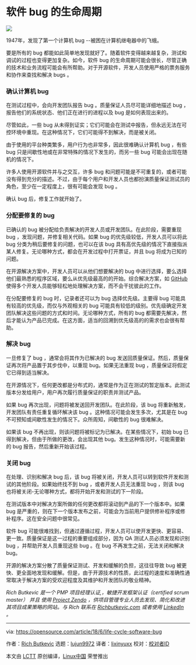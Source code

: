 软件 bug 的生命周期
======

![](https://opensource.com/sites/default/files/styles/image-full-size/public/lead-images/bug_software_issue_tracking_computer_screen.jpg?itok=6qfIHR5y)

1947年，发现了第一个计算机 bug --被困在计算机继电器中的飞蛾。

要是所有的 bug 都能如此简单地发现就好了。随着软件变得越来越复杂，测试和调试的过程也变得更加复杂。如今，软件 bug 的生命周期可能会很长，尽管正确的技术和业务流程可能会有所帮助。对于开源软件，开发人员使用严格的票务服务和协作来查找和解决 bugs 。

### 确认计算机 bug

在测试过程中，会向开发团队报告 bug 。质量保证人员尽可能详细地描述 bug ，报告他们的系统状态、他们正在进行的进程以及 bug 是如何表现出来的。

尽管如此，一些 bug 从未得到证实；它们可能会在测试中报告，但永远无法在可控环境中重现。在这种情况下，它们可能得不到解决，而是被关闭。

由于使用的平台种类繁多，用户行为也非常多，因此很难确认计算机 bug ，有些 bug 只是间歇性地或在非常特殊的情况下发生的，而另一些 bug 可能会出现在随机的情况下。

许多人使用开源软件并与之交互，许多 bug 和问题可能是不可重复的，或者可能没有得到充分的描述。不过，由于每个用户和开发人员也都扮演质量保证测试员的角色，至少在一定程度上，很有可能会发现 bug 。

确认 bug 后，修复工作就开始了。

### 分配要修复的 bug

已确认的 bug 被分配给负责解决的开发人员或开发团队。在此阶段，需要重现 bug ，发现问题，并修复相关代码。如果 bug 的优先级较低，开发人员可以将此 bug 分类为稍后要修复的问题，也可以在该 bug 具有高优先级的情况下直接指派某人修复。无论哪种方式，都会在开发过程中打开票证，并且 bug 将成为已知的问题。

在开源解决方案中，开发人员可以从他们想要解决的 bug 中进行选择，要么选择他们最熟悉的程序区域，要么从优先级最高的的开始。综合解决方案，如 [GitHub][1] 使得多个开发人员能够轻松地处理解决方案，而不会干扰彼此的工作。

在分配要修复的 bug 时，记录者还可以为 bug 选择优先级。主要得 bug 可能具有较高的优先级，而仅与外观相关的 bug 可能具有较低的级别。优先级确定开发团队解决这些问题的方式和时间。无论哪种方式，所有的 bug 都需要先解决，然后才能认为产品已完成。在这方面，适当的回溯到优先级高的的需求也会很有帮助。

### 解决 bug

一旦修复了 bug ，通常会将其作为已解决的 bug 发送回质量保证。然后，质量保证再次将产品置于其步伐中，以重现 bug。如果无法重现 bug ，质量保证将假定它已得到适当解决。

在开源情况下，任何更改都是分布式的，通常是作为正在测试的暂定版本。此测试版本分发给用户，用户再次履行质量保证的职责并测试产品。

如果 bug 再次出现，问题将被发送回开发团队。在此阶段，该 bug 将重新触发，开发团队有责任重复循环解决该 bug 。这种情况可能会发生多次，尤其是在 bug 不可预知或间歇性发生的情况下。众所周知，间歇性的 bug 很难解决。

如果该 bug 不再出现，则该问题将被标记为已解决。在某些情况下，初始 bug 已得到解决，但由于所做的更改，会出现其他 bug。发生这种情况时，可能需要新的 bug 报告，然后重新开始该过程。

### 关闭 bug

在处理、识别和解决 bug 后，该 bug 将被关闭，开发人员可以转到软件开发和测试的其他阶段。如果始终找不到 bug ，或者开发人员无法重现 bug ，则该 bug 也将被关闭-无论哪种方式，都将开始开发和测试的下一阶段。

在测试版本中对解决方案所做的任何更改都将滚动到产品的下一个版本中。如果 bug 是严重的，则在下一个版本发布之前，可能会为当前用户提供修补程序或修补程序。这在安全问题中很常见。

软件 bug 可能很难找到，但通过遵循过程，开发人员可以使开发更快、更容易、更一致。质量保证是这一过程的重要组成部分，因为 QA 测试人员必须发现和识别 bug ，并帮助开发人员重现这些 bug 。在 bug 不再发生之前，无法关闭和解决 bug。

开源的解决方案分散了质量保证测试、开发和缓解的负担，这往往导致 bug 被更快、更全面地发现和缓解。但是，由于开源技术的性质，此过程的速度和准确性通常取决于解决方案的受欢迎程度及其维护和开发团队的敬业精神。

_Rich Butkevic 是一个 PMP 项目经理认证,，敏捷开发框架认证（*certified scrum master*） 并且  使用 [Project Zendo][2] ，供项目管理专业人员去发现、简化和改进其项目成果策略的网站。与 Rich 联系在 [Richbutkevic.com][3] 或者使用 [LinkedIn][4] 。_

--------------------------------------------------------------------------------

via: https://opensource.com/article/18/6/life-cycle-software-bug

作者：[Rich Butkevic][a]
选题：[lujun9972](https://github.com/lujun9972)
译者：[lixinyuxx](https://github.com/lixinyuxx)
校对：[校对者ID](https://github.com/校对者ID)

本文由 [LCTT](https://github.com/LCTT/TranslateProject) 原创编译，[Linux中国](https://linux.cn/) 荣誉推出

[a]:https://opensource.com/users/rich-butkevic
[1]:https://github.com/
[2]:https://projectzendo.com
[3]:https://richbutkevic.com
[4]:https://www.linkedin.com/in/richbutkevic
